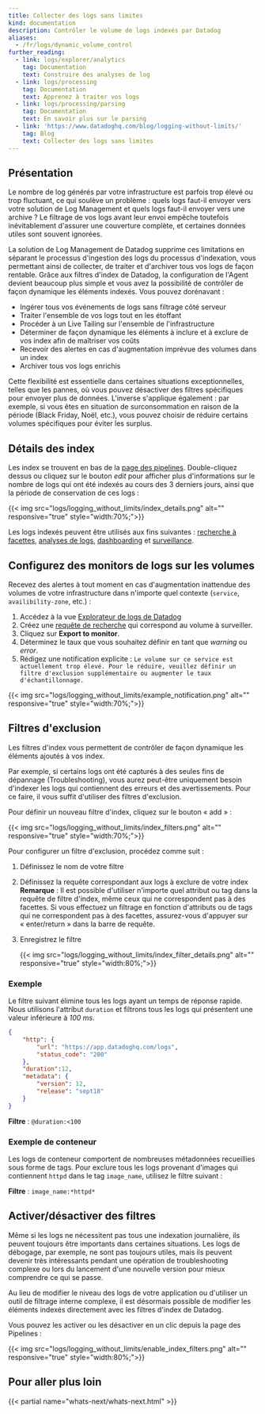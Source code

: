 ```yaml
---
title: Collecter des logs sans limites
kind: documentation
description: Contrôler le volume de logs indexés par Datadog
aliases:
  - /fr/logs/dynamic_volume_control
further_reading:
  - link: logs/explorer/analytics
    tag: Documentation
    text: Construire des analyses de log
  - link: logs/processing
    tag: Documentation
    text: Apprenez à traiter vos logs
  - link: logs/processing/parsing
    tag: Documentation
    text: En savoir plus sur le parsing
  - link: 'https://www.datadoghq.com/blog/logging-without-limits/'
    tag: Blog
    text: Collecter des logs sans limites
---
```

## Présentation

Le nombre de log générés par votre infrastructure est parfois trop élevé ou trop fluctuant, ce qui soulève un problème : quels logs faut-il envoyer vers votre solution de Log Management et quels logs faut-il envoyer vers une archive ? Le filtrage de vos logs avant leur envoi empêche toutefois inévitablement d'assurer une couverture complète, et certaines données utiles sont souvent ignorées.

La solution de Log Management de Datadog supprime ces limitations en séparant le processus d'ingestion des logs du processus d'indexation, vous permettant ainsi de collecter, de traiter et d'archiver tous vos logs de façon rentable.
Grâce aux filtres d'index de Datadog, la configuration de l'Agent devient beaucoup plus simple et vous avez la possibilité de contrôler de façon dynamique les éléments indexés.
Vous pouvez dorénavant :

* Ingérer tous vos événements de logs sans filtrage côté serveur
* Traiter l'ensemble de vos logs tout en les étoffant
* Procéder à un Live Tailing sur l'ensemble de l'infrastructure
* Déterminer de façon dynamique les éléments à inclure et à exclure de vos index afin de maîtriser vos coûts
* Recevoir des alertes en cas d'augmentation imprévue des volumes dans un index
* Archiver tous vos logs enrichis

Cette flexibilité est essentielle dans certaines situations exceptionnelles, telles que les pannes, où vous pouvez désactiver des filtres spécifiques pour envoyer plus de données. L'inverse s'applique également : par exemple, si vous êtes en situation de surconsommation en raison de la période (Black Friday, Noël, etc.), vous pouvez choisir de réduire certains volumes spécifiques pour éviter les surplus.

## Détails des index

Les index se trouvent en bas de la [page des pipelines][5]. Double-cliquez dessus ou cliquez sur le bouton *edit* pour afficher plus d'informations sur le nombre de logs qui ont été indexés au cours des 3 derniers jours, ainsi que la période de conservation de ces logs :

{{< img src="logs/logging_without_limits/index_details.png" alt="" responsive="true" style="width:70%;">}}

Les logs indexés peuvent être utilisés aux fins suivantes : [recherche à facettes][1], [analyses de logs][2], [dashboarding][3] et [surveillance][4].

## Configurez des monitors de logs sur les volumes

Recevez des alertes à tout moment en cas d'augmentation inattendue des volumes de votre infrastructure dans n'importe quel contexte (`service`, `availibility-zone`, etc.) :

1. Accédez à la vue [Explorateur de logs de Datadog][6]
2. Créez une [requête de recherche][7] qui correspond au volume à surveiller. 
3. Cliquez sur **Export to monitor**.
4. Déterminez le taux que vous souhaitez définir en tant que *warning* ou *error*.
5. Rédigez une notification explicite : `Le volume sur ce service est actuellement trop élevé. Pour le réduire, veuillez définir un filtre d'exclusion supplémentaire ou augmenter le taux d'échantillonnage.`

{{< img src="logs/logging_without_limits/example_notification.png" alt="" responsive="true" style="width:70%;">}}

## Filtres d'exclusion

Les filtres d'index vous permettent de contrôler de façon dynamique les éléments ajoutés à vos index.

Par exemple, si certains logs ont été capturés à des seules fins de dépannage (Troubleshooting), vous aurez peut-être uniquement besoin d'indexer les logs qui contiennent des erreurs et des avertissements. Pour ce faire, il vous suffit d'utiliser des filtres d'exclusion.

Pour définir un nouveau filtre d'index, cliquez sur le bouton « add » :

{{< img src="logs/logging_without_limits/index_filters.png" alt="" responsive="true" style="width:70%;">}}

Pour configurer un filtre d'exclusion, procédez comme suit :

1. Définissez le nom de votre filtre
2. Définissez la requête correspondant aux logs à exclure de votre index
    **Remarque** : Il est possible d'utiliser n'importe quel attribut ou tag dans la requête de filtre d'index, même ceux qui ne correspondent pas à des facettes. Si vous effectuez un filtrage en fonction d'attributs ou de tags qui ne correspondent pas à des facettes, assurez-vous d'appuyer sur « enter/return » dans la barre de requête.
3. Enregistrez le filtre

    {{< img src="logs/logging_without_limits/index_filter_details.png" alt="" responsive="true" style="width:80%;">}}

### Exemple

Le filtre suivant élimine tous les logs ayant un temps de réponse rapide.
Nous utilisons l'attribut `duration` et filtrons tous les logs qui présentent une valeur inférieure à *100 ms*.

```json
{
    "http": {
        "url": "https://app.datadoghq.com/logs",
        "status_code": "200"
    },
    "duration":12,
    "metadata": {
        "version": 12,
        "release": "sept18"
    }
}
```

**Filtre** : `@duration:<100`

### Exemple de conteneur

Les logs de conteneur comportent de nombreuses métadonnées recueillies sous forme de tags. Pour exclure tous les logs provenant d'images qui contiennent `httpd` dans le tag `image_name`, utilisez le filtre suivant :

**Filtre** : `image_name:*httpd*`

## Activer/désactiver des filtres

Même si les logs ne nécessitent pas tous une indexation journalière, ils peuvent toujours être importants dans certaines situations.
Les logs de débogage, par exemple, ne sont pas toujours utiles, mais ils peuvent devenir très intéressants pendant une opération de troubleshooting complexe ou lors du lancement d'une nouvelle version pour mieux comprendre ce qui se passe.

Au lieu de modifier le niveau des logs de votre application ou d'utiliser un outil de filtrage interne complexe, il est désormais possible de modifier les éléments indexés directement avec les filtres d'index de Datadog.

Vous pouvez les activer ou les désactiver en un clic depuis la page des Pipelines :

{{< img src="logs/logging_without_limits/enable_index_filters.png" alt="" responsive="true" style="width:80%;">}}

## Pour aller plus loin

{{< partial name="whats-next/whats-next.html" >}}

[1]: /logs/explorer/?tab=facets#setup
[2]: /logs/explorer/analytics/
[3]: /logs/explorer/analytics/#dashboard
[4]: /monitors/monitor_types/log/
[5]: https://app.datadoghq.com/logs/pipelines
[6]: https://app.datadoghq.com/logs
[7]: /logs/explorer/search